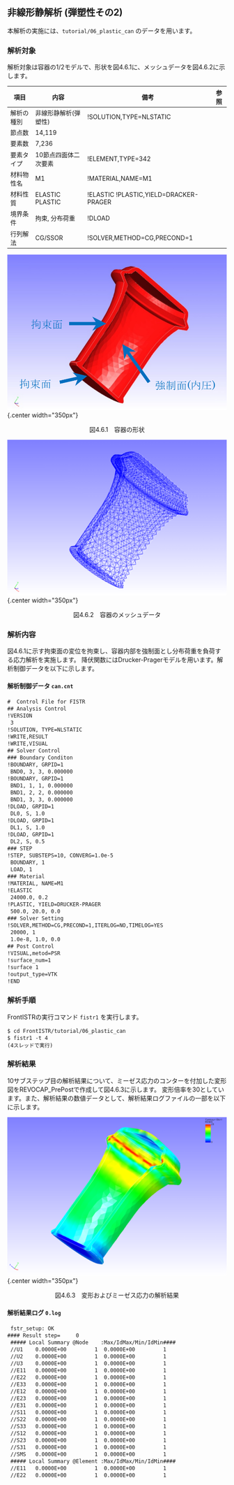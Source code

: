 ## 非線形静解析 (弾塑性その2)

本解析の実施には、`tutorial/06_plastic_can` のデータを用います。

### 解析対象

解析対象は容器の1/2モデルで、形状を図4.6.1に、メッシュデータを図4.6.2に示します。

 | 項目       | 内容                 | 備考                                   | 参照 |
 |------------|----------------------|----------------------------------------|------| 
 | 解析の種別 | 非線形静解析(弾塑性) | !SOLUTION,TYPE=NLSTATIC                |      |
 | 節点数     | 14,119               |                                        |      |
 | 要素数     | 7,236                |                                        |      |
 | 要素タイプ | 10節点四面体二次要素 | !ELEMENT,TYPE=342                      |      |
 | 材料物性名 | M1                   | !MATERIAL,NAME=M1                      |      |
 | 材料性質   | ELASTIC PLASTIC      | !ELASTIC !PLASTIC,YIELD=DRACKER-PRAGER |      |
 | 境界条件   | 拘束, 分布荷重       | !DLOAD                                 |      |
 | 行列解法   | CG/SSOR              | !SOLVER,METHOD=CG,PRECOND=1            |      |

![容器の形状](./media/tutorial06_01.png){.center width="350px"}
<div style="text-align: center;">
図4.6.1　容器の形状
</div>

![容器のメッシュデータ](./media/tutorial06_02.png){.center width="350px"}
<div style="text-align: center;">
図4.6.2　容器のメッシュデータ
</div>

### 解析内容

図4.6.1に示す拘束面の変位を拘束し、容器内部を強制面とし分布荷重を負荷する応力解析を実施します。
降伏関数にはDrucker-Pragerモデルを用います。解析制御データを以下に示します。

#### 解析制御データ `can.cnt`

```
#  Control File for FISTR
## Analysis Control
!VERSION
 3
!SOLUTION, TYPE=NLSTATIC
!WRITE,RESULT
!WRITE,VISUAL
## Solver Control
### Boundary Conditon
!BOUNDARY, GRPID=1
 BND0, 3, 3, 0.000000
!BOUNDARY, GRPID=1
 BND1, 1, 1, 0.000000
 BND1, 2, 2, 0.000000
 BND1, 3, 3, 0.000000
!DLOAD, GRPID=1
 DL0, S, 1.0
!DLOAD, GRPID=1
 DL1, S, 1.0
!DLOAD, GRPID=1
 DL2, S, 0.5
### STEP
!STEP, SUBSTEPS=10, CONVERG=1.0e-5
 BOUNDARY, 1
 LOAD, 1
### Material
!MATERIAL, NAME=M1
!ELASTIC
 24000.0, 0.2
!PLASTIC, YIELD=DRUCKER-PRAGER
 500.0, 20.0, 0.0
### Solver Setting
!SOLVER,METHOD=CG,PRECOND=1,ITERLOG=NO,TIMELOG=YES
 20000, 1
 1.0e-8, 1.0, 0.0
## Post Control
!VISUAL,metod=PSR
!surface_num=1
!surface 1
!output_type=VTK
!END
```

### 解析手順

FrontISTRの実行コマンド `fistr1` を実行します。

```
$ cd FrontISTR/tutorial/06_plastic_can
$ fistr1 -t 4
(4スレッドで実行)
```

### 解析結果

10サブステップ目の解析結果について、ミーゼス応力のコンターを付加した変形図をREVOCAP_PrePostで作成して図4.6.3に示します。
変形倍率を30としています。また、解析結果の数値データとして、解析結果ログファイルの一部を以下に示します。

![変形およびミーゼス応力の解析結果](./media/tutorial06_03.png){.center width="350px"}
<div style="text-align: center;">
図4.6.3　変形およびミーゼス応力の解析結果
</div>

#### 解析結果ログ `0.log`

```
 fstr_setup: OK
#### Result step=     0
 ##### Local Summary @Node    :Max/IdMax/Min/IdMin####
 //U1    0.0000E+00         1  0.0000E+00         1
 //U2    0.0000E+00         1  0.0000E+00         1
 //U3    0.0000E+00         1  0.0000E+00         1
 //E11   0.0000E+00         1  0.0000E+00         1
 //E22   0.0000E+00         1  0.0000E+00         1
 //E33   0.0000E+00         1  0.0000E+00         1
 //E12   0.0000E+00         1  0.0000E+00         1
 //E23   0.0000E+00         1  0.0000E+00         1
 //E31   0.0000E+00         1  0.0000E+00         1
 //S11   0.0000E+00         1  0.0000E+00         1
 //S22   0.0000E+00         1  0.0000E+00         1
 //S33   0.0000E+00         1  0.0000E+00         1
 //S12   0.0000E+00         1  0.0000E+00         1
 //S23   0.0000E+00         1  0.0000E+00         1
 //S31   0.0000E+00         1  0.0000E+00         1
 //SMS   0.0000E+00         1  0.0000E+00         1
 ##### Local Summary @Element :Max/IdMax/Min/IdMin####
 //E11   0.0000E+00         1  0.0000E+00         1
 //E22   0.0000E+00         1  0.0000E+00         1
```

